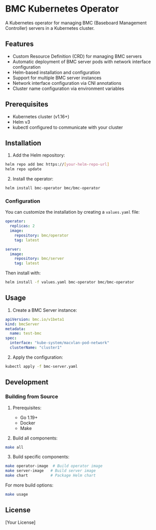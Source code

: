 # BMC Kubernetes Operator

A Kubernetes operator for managing BMC (Baseboard Management Controller) servers in a Kubernetes cluster.

## Features

- Custom Resource Definition (CRD) for managing BMC servers
- Automatic deployment of BMC server pods with network interface configuration
- Helm-based installation and configuration
- Support for multiple BMC server instances
- Network interface configuration via CNI annotations
- Cluster name configuration via environment variables

## Prerequisites

- Kubernetes cluster (v1.16+)
- Helm v3
- kubectl configured to communicate with your cluster

## Installation

1. Add the Helm repository:
```bash
helm repo add bmc https://[your-helm-repo-url]
helm repo update
```

2. Install the operator:
```bash
helm install bmc-operator bmc/bmc-operator
```

### Configuration

You can customize the installation by creating a `values.yaml` file:

```yaml
operator:
  replicas: 2
  image:
    repository: bmc/operator
    tag: latest

server:
  image:
    repository: bmc/server
    tag: latest
```

Then install with:
```bash
helm install -f values.yaml bmc-operator bmc/bmc-operator
```

## Usage

1. Create a BMC Server instance:

```yaml
apiVersion: bmc.io/v1beta1
kind: bmcServer
metadata:
  name: test-bmc
spec:
  interface: "kube-system/macvlan-pod-network"
  clusterName: "cluster1"
```

2. Apply the configuration:
```bash
kubectl apply -f bmc-server.yaml
```

## Development

### Building from Source

1. Prerequisites:
   - Go 1.19+
   - Docker
   - Make

2. Build all components:
```bash
make all
```

3. Build specific components:
```bash
make operator-image  # Build operator image
make server-image   # Build server image
make chart          # Package Helm chart
```

For more build options:
```bash
make usage
```

## License

[Your License]
